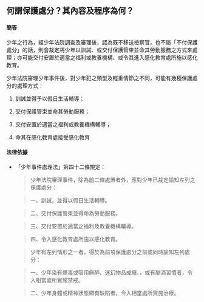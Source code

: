 ## 何謂保護處分？其內容及程序為何？

#### 簡答

少年之行為，經少年法院調查及審理後，認為既不移送檢察官，也不屬「不付保護處分」的話，則會裁定將少年以訓誡、或交付保護管束並命其勞動服務之方式來處理；亦可能交付安置於適當之福利或教養機構、或令其進入感化教育處所施以感化教育。

少年法院審理少年事件後，對少年犯之類型及輕重情節之不同，可能有幾種保護處分的處理方式：

1. 訓誡並得予以假日生活輔導；

2. 交付保護管束並命其勞動服務；

3. 交付安置於適當之福利或教養機構輔導；

4. 命其在感化教育處接受感化教育

#### 法律依據

* 「少年事件處理法」第四十二條規定：

   > 少年法院審理事件，除為前二條處置者外，應對少年已裁定諭知左列之保護處分：

   > 一、訓誡，並得以假日生活輔導。

   > 二、交付保護管束並得命為勞動服務。

   > 三、交付安置於適當之福利及教養機構輔導。

   > 四、令入感化教育處所施以感化教育。

   > 少年有左列情形之一者，得於為前項保護處分之前或同時諭知左列處分：

   > 一、少年染有煙毒或吸用麻醉、迷幻物品成癮、，或有酗酒習慣者，令入相當處所實施禁戒。

   > 二、少年身體或精神狀態顯有缺陷者，令入相當處所實施治療。
